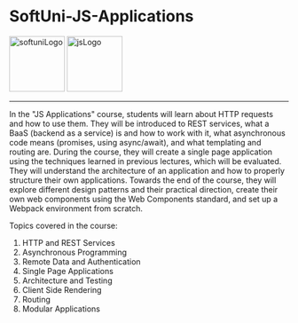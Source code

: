# SoftUni-JS-Applications
<div id="icons">
<img width="100" alt="softuniLogo" src="https://user-images.githubusercontent.com/121745595/219448556-2c7c7f5a-c282-411b-9253-1b55fff353d7.png">
<img width="100" alt="jsLogo" src="https://d2vqpl3tx84ay5.cloudfront.net/500x/tumblr_lsus01g1ik1qies3uo1_400.png">
</div>
<hr>

In the "JS Applications" course, students will learn about HTTP requests and how to use them. They will be introduced to REST services, what a BaaS (backend as a service) is and how to work with it, what asynchronous code means (promises, using async/await), and what templating and routing are. During the course, they will create a single page application using the techniques learned in previous lectures, which will be evaluated. They will understand the architecture of an application and how to properly structure their own applications. Towards the end of the course, they will explore different design patterns and their practical direction, create their own web components using the Web Components standard, and set up a Webpack environment from scratch.

Topics covered in the course:

1. HTTP and REST Services
2. Asynchronous Programming
3. Remote Data and Authentication
4. Single Page Applications
5. Architecture and Testing
6. Client Side Rendering
7. Routing
8. Modular Applications

